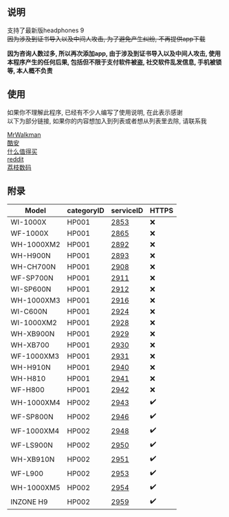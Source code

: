 ## 说明

支持了最新版headphones 9<br />
~~因为涉及到证书导入以及中间人攻击, 为了避免产生纠纷, 不再提供app下载~~

**因为咨询人数过多, 所以再次添加app, 由于涉及到证书导入以及中间人攻击, 使用本程序产生的任何后果, 包括但不限于支付软件被盗, 社交软件乱发信息, 手机被锁等, 本人概不负责**

## 使用
如果你不理解此程序, 已经有不少人编写了使用说明, 在此表示感谢<br />
以下为部分链接, 如果你的内容想加入到列表或者想从列表里去除, 请联系我

[MrWalkman](https://www.mrwalkman.com/p/mdrproxyfwsidegradetool.html)<br />
[酷安](https://www.coolapk.com/feed/35048130)<br />
[什么值得买](https://post.smzdm.com/p/a997pdz5/)<br />
[reddit](https://www.reddit.com/r/sony/comments/dpsmsq/wh1000xm3_custom_firmware_flash_mdr_proxy/)<br />
[荔枝数码](https://www.lizhi.io/blog/62275295)<br />
## 附录

Model|categoryID|serviceID|HTTPS
-|-|-|-
WI-1000X|HP001|[2853](firmware/2853)|❌
WF-1000X|HP001|[2865](firmware/2865)|❌
WH-1000XM2|HP001|[2892](firmware/2892)|❌
WH-H900N|HP001|[2893](firmware/2893)|❌
WH-CH700N|HP001|[2908](firmware/2908)|❌
WF-SP700N|HP001|[2911](firmware/2911)|❌
WI-SP600N|HP001|[2912](firmware/2912)|❌
WH-1000XM3|HP001|[2916](firmware/2916)|❌
WI-C600N|HP001|[2924](firmware/2924)|❌
WI-1000XM2|HP001|[2928](firmware/2928)|❌
WH-XB900N|HP001|[2929](firmware/2929)|❌
WH-XB700|HP001|[2930](firmware/2930)|❌
WF-1000XM3|HP001|[2931](firmware/2931)|❌
WH-H910N|HP001|[2940](firmware/2940)|❌
WH-H810|HP001|[2941](firmware/2941)|❌
WF-H800|HP001|[2942](firmware/2942)|❌
WH-1000XM4|HP002|[2943](firmware/2943)|✔️
WF-SP800N|HP002|[2946](firmware/2946)|✔️
WF-1000XM4|HP002|[2948](firmware/2948)|✔️
WF-LS900N|HP002|[2950](firmware/2950)|✔️
WH-XB910N|HP002|[2951](firmware/2951)|✔️
WF-L900|HP002|[2953](firmware/2953)|✔️
WH-1000XM5|HP002|[2954](firmware/2954)|✔️
INZONE H9|HP002|[2959](firmware/2959)|✔️